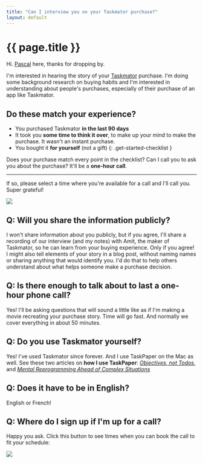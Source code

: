 ```yaml
---
title: "Can I interview you on your Taskmator purchase?"
layout: default
---
```


# {{ page.title }}

Hi. [Pascal](/) here, thanks for dropping by.

I'm interested in hearing the story of your [Taskmator][taskmator] purchase. I'm doing some background research on buying habits and I'm interested in understanding about people's purchases, especially of their purchase of an app like Taskmator.

[taskmator]: https://itunes.apple.com/us/app/taskmator-taskpaper-client/id806250172?mt=8

## **Do these match your experience?**

- You purchased Taskmator **in the last 90 days**
- It took you **some time to think it over**, to make up your mind to make the purchase. It wasn't an instant purchase.
- You bought it **for yourself** (not a gift)
{: .get-started-checklist }

Does your purchase match every point in the checklist? Can I call you to ask you about the purchase? It'll be a **one-hour call**.

---

If so, please select a time where you're available for a call and I'll call you. Super grateful!

<script src="https://d35xd5ovpwtfyi.cloudfront.net/loader/loader.min.js" async="" defer=""></script><img src="https://d35xd5ovpwtfyi.cloudfront.net/loader/buttons/2ECC71.png" data-appointlet-organization="pascallaliberte" data-appointlet-service="40204" data-appointlet-bookable="23471">

## **Q: Will you share the information publicly?**

I won't share information about you publicly, but if you agree, I'll share a recording of our interview (and my notes) with Amit, the maker of Taskmator, so he can learn from your buying experience. Only if you agree! I might also tell elements of your story in a blog post, without naming names or sharing anything that would identify you. I'd do that to help others understand about what helps someone make a purchase decision.

## **Q: Is there enough to talk about to last a one-hour phone call?**

Yes! I'll be asking questions that will sound a little like as if I'm making a movie recreating your purchase story. Time will go fast. And normally we cover everything in about 50 minutes.

## **Q: Do you use Taskmator yourself?**

Yes! I've used Taskmator since forever. And I use TaskPaper on the Mac as well. See these two articles on **how I use TaskPaper**: [_Objectives, not Todos_][article1], and [_Mental Reprogramming Ahead of Complex Situations_][article2]

[article1]: https://medium.com/@pascallaliberte/how-i-use-taskpaper-objectives-not-to-dos-d7183a318a83
[article2]: http://support.hogbaysoftware.com/t/how-i-use-taskpaper-mental-reprogramming-ahead-of-complex-situations/3449?u=pascallaliberte

## **Q: Does it have to be in English?**

English or French!

## **Q: Where do I sign up if I'm up for a call?**

Happy you ask. Click this button to see times when you can book the call to fit your schedule:

<script src="https://d35xd5ovpwtfyi.cloudfront.net/loader/loader.min.js" async="" defer=""></script><img src="https://d35xd5ovpwtfyi.cloudfront.net/loader/buttons/2ECC71.png" data-appointlet-organization="pascallaliberte" data-appointlet-service="40204" data-appointlet-bookable="23471">